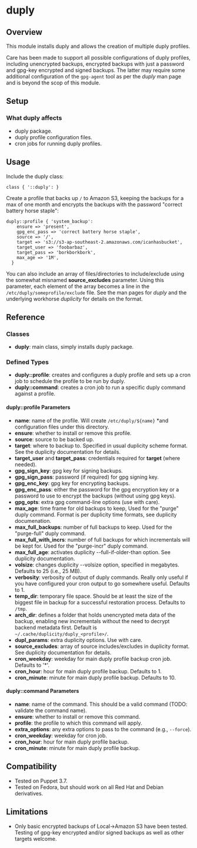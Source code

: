# duply

## Overview

This module installs duply and allows the creation of multiple duply
profiles.

Care has been made to support all possible configurations of duply
profiles, including unencrypted backups, encrypted backups with just a
password and gpg-key encrypted and signed backups. The latter may
require some additional configuration of the `gpg-agent` tool as per
the *duply* man page and is beyond the scop of this module.

## Setup

### What duply affects

 * duply package.
 * duply profile configuration files.
 * cron jobs for running duply profiles.

## Usage

Include the duply class:

```puppet
class { '::duply': }
```

Create a profile that backs up `/` to Amazon S3, keeping the backups
for a max of one month and encrypts the backups
with the password "correct battery horse staple":

```puppet
duply::profile { 'system_backup':
    ensure => 'present',
    gpg_enc_pass => 'correct battery horse staple',
    source => '/',
    target => 's3://s3-ap-southeast-2.amazonaws.com/icanhasbucket',
    target_user => 'foobarbaz',
    target_pass => 'borkborkbork',
    max_age => '1M',
  }
```

You can also include an array of files/directories to include/exclude
using the somewhat misnamed **source_excludes** parameter.  Using this
parameter, each element of the array becomes a line in the
`/etc/duply/someprofile/exclude` file. See the man pages for *duply*
and the underlying workhorse *duplicity* for details on the format.

## Reference

### Classes

 * **duply**: main class, simply installs duply package.

### Defined Types

 * **duply::profile**: creates and configures a duply profile and sets
   up a cron job to schedule the profile to be run by duply.
 * **duply::command**: creates a cron job to run a specific duply
   command against a profile.

#### duply::profile Parameters

 * **name**: name of the profile.  Will create `/etc/duply/${name}`
 *and configuration files under this directory.
 * **ensure**: whether to install or remove this profile.
 * **source**: source to be backed up.
 * **target**: where to backup to.  Specified in usual duplicity
  scheme format.  See the duplicity documentation for details.
 * **target_user** and **target_pass**: credentials required for
   **target** (where needed).
 * **gpg_sign_key**: gpg key for signing backups.
 * **gpg_sign_pass**: password (if required) for gpg signing key.
 * **gpg_enc_key**: gpg key for encrypting backups.
 * **gpg_enc_pass**: either the password for the gpg encryption key or
  a password to use to encrypt the backups (without using gpg keys).
 * **gpg_opts**: extra gpg command-line options (use with care).
 * **max_age**: time frame for old backups to keep, Used for the
 "purge" duply command.  Format is per duplicity time formats, see
 duplicity documenation.
 * **max_full_backups**: number of full backups to keep. Used for the
 "purge-full" duply command.
 * **max_full_with_incrs**: number of full backups for which
 incrementals will be kept for. Used for the "purge-incr" duply
 command.
 * **max_full_age**: activates duplicity --full-if-older-than
  option. See duplicity documentation.
 * **volsize**: changes duplicity --volsize option, specified in
  megabytes.  Defaults to 25 (i.e., 25 MB).
 * **verbosity**: verbosity of output of duply commands.  Really only
  useful if you have configured your cron output to go somewhere
  useful.  Defaults to 1.
 * **temp_dir**: temporary file space. Should be at least the size of
 the biggest file in backup for a successful restoration
 process. Defaults to `/tmp`.
 * **arch_dir**: defines a folder that holds unencrypted meta data of
 the backup, enabling new incrementals without the need to decrypt
 backend metadata first. Default is
 `~/.cache/duplicity/duply_<profile>/`.
 * **dupl_params**: extra duplicity options.  Use with care.
 * **source_excludes**: array of source includes/excludes in duplicity
  format.  See duplicity documentation for details.
 * **cron_weekday**: weekday for main duply profile backup cron
  job. Defaults to '*'.
 * **cron_hour**: hour for main duply profile backup.  Defaults to 1.
 * **cron_minute**: minute for main duply profile backup. Defaults to
   10.

#### duply::command Parameters

 * **name**: name of the command.  This should be a valid command
 (TODO: validate the command name).
 * **ensure**: whether to install or remove this command.
 * **profile**: the profile to which this command will apply.
 * **extra_options**: any extra options to pass to the command (e.g.,
   `--force`).
 * **cron_weekday**: weekday for cron job.
 * **cron_hour**: hour for main duply profile backup.
 * **cron_minute**: minute for main duply profile backup.

## Compatibility

 * Tested on Puppet 3.7.
 * Tested on Fedora, but should work on all Red Hat and Debian
   derivatives.

## Limitations

 * Only basic encrypted backups of Local->Amazon S3 have been tested.  Testing of gpg-key
 encrypted and/or signed backups as well as other targets welcome.
